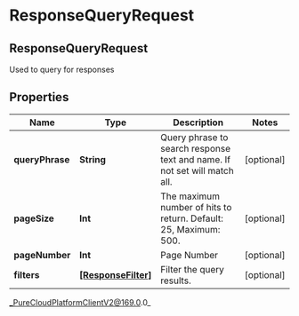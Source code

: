 # ResponseQueryRequest

## ResponseQueryRequest
Used to query for responses

## Properties

|Name | Type | Description | Notes|
|------------ | ------------- | ------------- | -------------|
| **queryPhrase** | **String** | Query phrase to search response text and name. If not set will match all. | [optional] |
| **pageSize** | **Int** | The maximum number of hits to return. Default: 25, Maximum: 500. | [optional] |
| **pageNumber** | **Int** | Page Number | [optional] |
| **filters** | [**[ResponseFilter]**]([ResponseFilter]) | Filter the query results. | [optional] |



_PureCloudPlatformClientV2@169.0.0_
